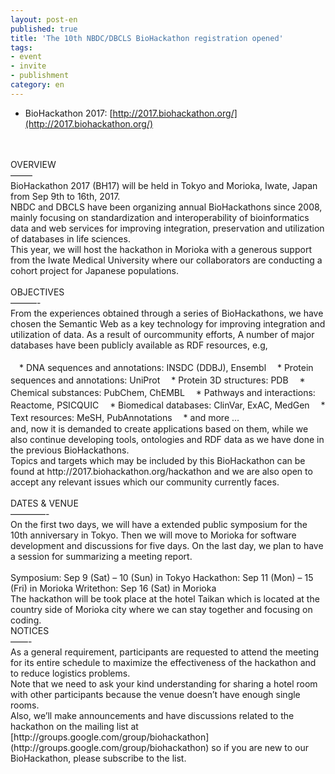 ```yaml
---
layout: post-en
published: true
title: 'The 10th NBDC/DBCLS BioHackathon registration opened'
tags:
- event
- invite
- publishment
category: en
---
```

* BioHackathon 2017: [http://2017.biohackathon.org/](http://2017.biohackathon.org/)
<br />
<br />
OVERVIEW
<br />
——–
<br />
BioHackathon 2017 (BH17) will be held in Tokyo and Morioka, Iwate, Japan
from Sep 9th to 16th, 2017.
<br />
NBDC and DBCLS have been organizing annual BioHackathons since 2008,
mainly focusing on standardization and interoperability of bioinformatics
data and web services for improving integration, preservation and
utilization of databases in life sciences.
<br />
This year, we will host the hackathon in Morioka with a generous support
from the Iwate Medical University where our collaborators are conducting
a cohort project for Japanese populations.
<br />
<br />
OBJECTIVES
<br />
———-
<br />
From the experiences obtained through a series of BioHackathons, we have
chosen the Semantic Web as a key technology for improving integration and
utilization of data. As a result of ourcommunity efforts, A number of major
databases have been publicly available as RDF resources, e.g,
<br />
<br />
　* DNA sequences and annotations: INSDC (DDBJ), Ensembl  
　* Protein sequences and annotations: UniProt  
　* Protein 3D structures: PDB  
　* Chemical substances: PubChem, ChEMBL  
　* Pathways and interactions: Reactome, PSICQUIC  
　* Biomedical databases: ClinVar, ExAC, MedGen  
　* Text resources: MeSH, PubAnnotations  
　* and more …  
<br />
and, now it is demanded to create applications based on them, while we also
continue developing tools, ontologies and RDF data as we have done in the
previous BioHackathons.
<br />
Topics and targets which may be included by this BioHackathon can be found
at http://2017.biohackathon.org/hackathon and we are also open to accept
any relevant issues which our community currently faces.  
<br />
<br />
DATES & VENUE
<br />
————-
<br />
On the first two days, we will have a extended public symposium for
the 10th anniversary in Tokyo. Then we will move to Morioka for software
development and discussions for five days. On the last day, we plan to
have a session for summarizing a meeting report.
<br />
<br />
Symposium: Sep 9 (Sat) – 10 (Sun) in Tokyo
Hackathon: Sep 11 (Mon) – 15 (Fri) in Morioka
Writethon: Sep 16 (Sat) in Morioka
<br />
The hackathon will be took place at the hotel Taikan which is located
at the country side of Morioka city where we can stay together and
focusing on coding.  
<br />
NOTICES
<br />
——-
<br />
As a general requirement, participants are requested to attend the meeting
for its entire schedule to maximize the effectiveness of the hackathon and
to reduce logistics problems.
<br />
Note that we need to ask your kind understanding for sharing a hotel room
with other participants because the venue doesn’t have enough single rooms.
<br />
Also, we’ll make announcements and have discussions related to the hackathon
on the mailing list at [http://groups.google.com/group/biohackathon](http://groups.google.com/group/biohackathon) so
if you are new to our BioHackathon, please subscribe to the list.